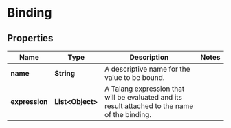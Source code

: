 
# Binding

## Properties
Name | Type | Description | Notes
------------ | ------------- | ------------- | -------------
**name** | **String** | A descriptive name for the value to be bound. | 
**expression** | **List&lt;Object&gt;** | A Talang expression that will be evaluated and its result attached to the name of the binding. | 



